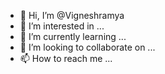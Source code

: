 - 👋 Hi, I’m @Vigneshramya
- 👀 I’m interested in ...
- 🌱 I’m currently learning ...
- 💞️ I’m looking to collaborate on ...
- 📫 How to reach me ...

<!---
Vigneshramya/Vigneshramya is a ✨ special ✨ repository because its `README.md` (this file) appears on your GitHub profile.
You can click the Preview link to take a look at your changes.
--->
